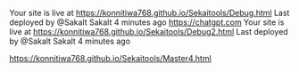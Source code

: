 Your site is live at https://konnitiwa768.github.io/Sekaitools/Debug.html
Last deployed by @Sakalt Sakalt 4 minutes ago
https://chatgpt.com
Your site is live at https://konnitiwa768.github.io/Sekaitools/Debug2.html
Last deployed by @Sakalt Sakalt 4 minutes ago

https://konnitiwa768.github.io/Sekaitools/Master4.html
